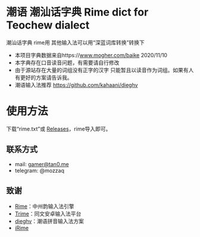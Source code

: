 # 潮语 潮汕话字典 Rime dict for Teochew dialect
潮汕话字典 rime用 其他输入法可以用“深蓝词库转换”转换下
- 本项目字典数据来自https://www.mogher.com/baike 2020/11/10
- 本字典存在口音读音问题，有需要请自行修改
- 由于源站存在大量的词组没有正字的汉字 只能暂且以读音作为词组。如果有人有更好的方案请告诉我。
- 潮语输入法推荐 https://github.com/kahaani/dieghv
# 使用方法
下载“rime.txt”或 [Releases](https://github.com/ciskonc/diosuaridiang/releases/tag/rime)，rime导入即可。

## 联系方式
- mail: gamer@tan0.me
- telegram: @mozzaq

## 致谢

- [Rime](https://rime.im)：中州韵输入法引擎
- [Trime](https://github.com/osfans/trime)：同文安卓输入法平台
- [dieghv](https://github.com/kahaani/dieghv)：潮语拼音输入法方案
- [iRime](https://github.com/jimmy54/iRime)
